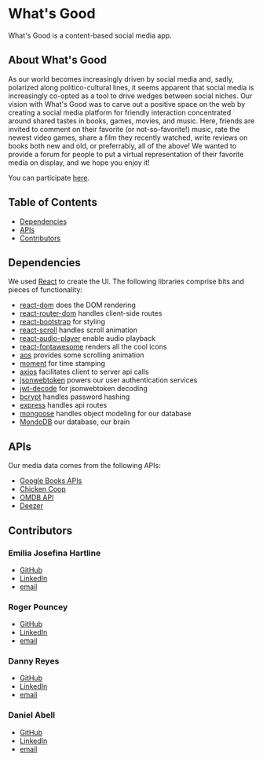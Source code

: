 # What's Good

What's Good is a content-based social media app.



## About What's Good

As our world becomes increasingly driven by social media and, sadly, polarized along politico-cultural lines, it seems apparent that social media is increasingly co-opted as a tool to drive wedges between social niches. Our vision with What's Good was to carve out a positive space on the web by creating a social media platform for friendly interaction concentrated around shared tastes in books, games, movies, and music. Here, friends are invited to comment on their favorite (or not-so-favorite!) music, rate the newest video games, share a film they recently watched, write reviews on books both new and old, or preferrably, all of the above! We wanted to provide a forum for people to put a virtual representation of their favorite media on display, and we hope you enjoy it!

You can participate [here](#https://whatsgood-v1.herokuapp.com/).



## Table of Contents

* [Dependencies](#Dependencies)
* [APIs](#APIs)
* [Contributors](#Contributors)



## Dependencies

We used [React](#https://reactjs.org/) to create the UI. The following libraries comprise bits and pieces of functionality:

* [react-dom](#https://www.npmjs.com/package/react-dom) does the DOM rendering
* [react-router-dom](#https://www.npmjs.com/package/react-router-dom) handles client-side routes
* [react-bootstrap](#https://www.npmjs.com/package/react-bootstrap) for styling
* [react-scroll](#https://www.npmjs.com/package/react-scroll) handles scroll animation
* [react-audio-player](#https://www.npmjs.com/package/react-audio-player) enable audio playback
* [react-fontawesome](#https://www.npmjs.com/package/@fortawesome/react-fontawesome) renders all the cool icons
* [aos](#https://www.npmjs.com/package/aos) provides some scrolling animation
* [moment](#https://www.npmjs.com/package/moment) for time stamping
* [axios](#https://www.npmjs.com/package/axios) facilitates client to server api calls
* [jsonwebtoken](#https://www.npmjs.com/package/jsonwebtoken) powers our user authentication services
* [jwt-decode](#https://www.npmjs.com/package/jwt-decode) for jsonwebtoken decoding
* [bcrypt](#https://www.npmjs.com/package/bcrypt) handles password hashing
* [express](#https://www.npmjs.com/package/express) handles api routes 
* [mongoose](#https://mongoosejs.com/) handles object modeling for our database 
* [MondoDB](#https://www.mongodb.com/) our database, our brain



## APIs

Our media data comes from the following APIs:
* [Google Books APIs](#https://developers.google.com/books)
* [Chicken Coop](#https://rapidapi.com/valkiki/api/chicken-coop/details)
* [OMDB API](#http://www.omdbapi.com/)
* [Deezer](#https://developers.deezer.com/)



## Contributors

### Emilia Josefina Hartline
  - [GitHub](#https://github.com/emijoha)
  - [LinkedIn](#https://www.linkedin.com/in/emilia-josefina-hartline-a14ab21a0/)
  - [email](#ejhartline@gmail.com)

### Roger Pouncey
  - [GitHub](#https://github.com/rpounceyjr)
  - [LinkedIn](#https://www.linkedin.com/in/roger-pouncey-48568b198/)
  - [email](#rpounceyjr@gmail.com)

### Danny Reyes
  - [GitHub](#https://github.com/reyesdmusic)
  - [LinkedIn](#https://www.linkedin.com/in/danny-reyes-dev/)
  - [email](#reyesdmusic@gmail.com)

### Daniel Abell
  - [GitHub](#https://github.com/dmabell693)
  - [LinkedIn](#https://www.linkedin.com/in/daniel-abell-782350199/)
  - [email](#dmabell693@gmail.com)
